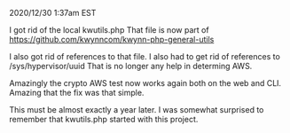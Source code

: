 2020/12/30 1:37am EST

I got rid of the local kwutils.php
That file is now part of https://github.com/kwynncom/kwynn-php-general-utils

I also got rid of references to that file.  I also had to get rid of 
references to /sys/hypervisor/uuid  That is no longer any help in 
determing AWS.

Amazingly the crypto AWS test now works again both on the web and CLI.  Amazing 
that the fix was that simple.

This must be almost exactly a year later.  I was somewhat surprised to remember 
that kwutils.php started with this project.  
